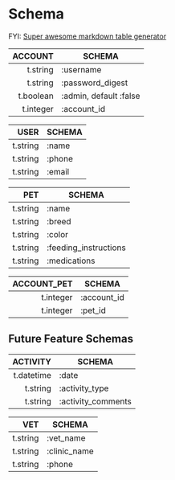 # Schema

FYI: [Super awesome markdown table generator](https://www.tablesgenerator.com/markdown_tables)

|   ACCOUNT | SCHEMA                 |
|----------:|------------------------|
| t.string  | :username              |
| t.string  | :password_digest       |
| t.boolean | :admin, default :false |
| t.integer | :account_id            |

|     USER | SCHEMA |
|---------:|--------|
| t.string | :name  |
| t.string | :phone |
| t.string | :email |

|      PET | SCHEMA                |
|---------:|-----------------------|
| t.string | :name                 |
| t.string | :breed                |
| t.string | :color                |
| t.string | :feeding_instructions |
| t.string | :medications          |

| ACCOUNT_PET | SCHEMA      |
|------------:|-------------|
| t.integer   | :account_id |
| t.integer   | :pet_id     |

## Future Feature Schemas

|   ACTIVITY | SCHEMA             |
|-----------:|--------------------|
| t.datetime | :date              |
| t.string   | :activity_type     |
| t.string   | :activity_comments |

|      VET | SCHEMA       |
|---------:|--------------|
| t.string | :vet_name    |
| t.string | :clinic_name |
| t.string | :phone       |
